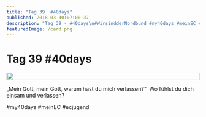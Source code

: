```yaml
---
title: "Tag 39  #40days"
published: 2018-03-30T07:00:37
description: "Tag 39 - #40days\n#WirsindderNordbund #my40days #meinEC #ecjugend"
featuredImage: /card.png
---
```


# Tag 39  #40days

<div style="display: grid; grid-template-columns: repeat(1, 1fr); grid-gap: 5px;">
<img src="/old/40DAYS_03-30_OUT-tag-39.jpg" alt width="100%">
</div>

&#8222;Mein Gott, mein Gott, warum hast du mich verlassen?&#8220;  Wo fühlst du dich einsam und verlassen?

#my40days #meinEC #ecjugend
